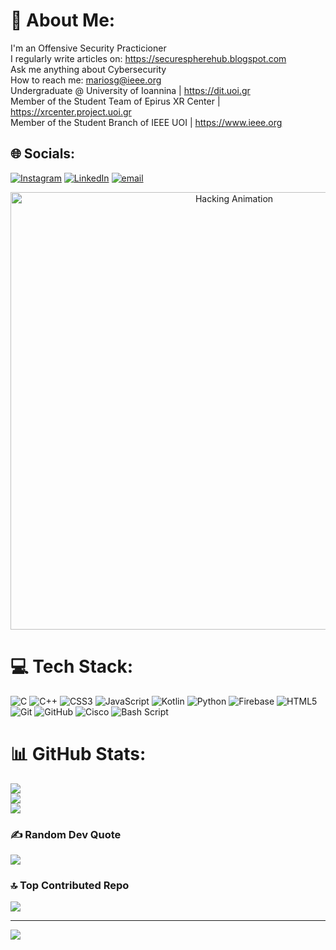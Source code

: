 # 💫 About Me:
I'm an Offensive Security Practicioner<br>I regularly write articles on: https://securespherehub.blogspot.com<br>Ask me anything about Cybersecurity<br>How to reach me: mariosg@ieee.org<br>Undergraduate @ University of Ioannina | https://dit.uoi.gr<br>Member of the Student Team of Epirus XR Center | https://xrcenter.project.uoi.gr<br>Member of the Student Branch of IEEE UOI | https://www.ieee.org<br>


## 🌐 Socials:
[![Instagram](https://img.shields.io/badge/Instagram-%23E4405F.svg?logo=Instagram&logoColor=white)](https://instagram.com/0day.sentinel) [![LinkedIn](https://img.shields.io/badge/LinkedIn-%230077B5.svg?logo=linkedin&logoColor=white)](https://linkedin.com/in/marios-grivas) [![email](https://img.shields.io/badge/Email-D14836?logo=gmail&logoColor=white)](mailto:mariosg@ieee.org) 

<p align="center">
  <img src="https://t3.ftcdn.net/jpg/04/43/70/20/360_F_443702089_Du3AvDIohGuY892HOcuAUv7UlZPlURcY.jpg" width="700" alt="Hacking Animation">
</p>

# 💻 Tech Stack:
![C](https://img.shields.io/badge/c-%2300599C.svg?style=for-the-badge&logo=c&logoColor=white) ![C++](https://img.shields.io/badge/c++-%2300599C.svg?style=for-the-badge&logo=c%2B%2B&logoColor=white) ![CSS3](https://img.shields.io/badge/css3-%231572B6.svg?style=for-the-badge&logo=css3&logoColor=white) ![JavaScript](https://img.shields.io/badge/javascript-%23323330.svg?style=for-the-badge&logo=javascript&logoColor=%23F7DF1E) ![Kotlin](https://img.shields.io/badge/kotlin-%237F52FF.svg?style=for-the-badge&logo=kotlin&logoColor=white) ![Python](https://img.shields.io/badge/python-3670A0?style=for-the-badge&logo=python&logoColor=ffdd54) ![Firebase](https://img.shields.io/badge/firebase-%23039BE5.svg?style=for-the-badge&logo=firebase) ![HTML5](https://img.shields.io/badge/html5-%23E34F26.svg?style=for-the-badge&logo=html5&logoColor=white) ![Git](https://img.shields.io/badge/git-%23F05033.svg?style=for-the-badge&logo=git&logoColor=white) ![GitHub](https://img.shields.io/badge/github-%23121011.svg?style=for-the-badge&logo=github&logoColor=white) ![Cisco](https://img.shields.io/badge/cisco-%23049fd9.svg?style=for-the-badge&logo=cisco&logoColor=black) ![Bash Script](https://img.shields.io/badge/bash_script-%23121011.svg?style=for-the-badge&logo=gnu-bash&logoColor=white)
# 📊 GitHub Stats:
![](https://github-readme-stats.vercel.app/api?username=Unf0undedOmn1s&theme=shadow_red&hide_border=false&include_all_commits=true&count_private=true)<br/>
![](https://nirzak-streak-stats.vercel.app/?user=Unf0undedOmn1s&theme=shadow_red&hide_border=false)<br/>
![](https://github-readme-stats.vercel.app/api/top-langs/?username=Unf0undedOmn1s&theme=shadow_red&hide_border=false&include_all_commits=true&count_private=true&layout=compact)

### ✍️ Random Dev Quote
![](https://quotes-github-readme.vercel.app/api?type=horizontal&theme=radical)

### 🔝 Top Contributed Repo
![](https://github-contributor-stats.vercel.app/api?username=Unf0undedOmn1s&limit=5&theme=shadow_red&combine_all_yearly_contributions=true)

---
[![](https://visitcount.itsvg.in/api?id=Unf0undedOmn1s&icon=0&color=4)](https://visitcount.itsvg.in)

<!-- Proudly created with GPRM ( https://gprm.itsvg.in ) -->
